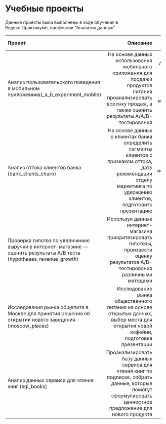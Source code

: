 # Учебные проекты
Данные проекты были выполнены в ходе обучения в Яндекс.Практикуме, профессии "Аналитик данных"

| Проект  | Описание | Навыки и инструменты  |
| :-------------------- | ---------------------: |:---------------------------:|
| Анализ пользовательского поведения в мобильном приложенииa(_a_b_experiment_mobile)| На основе данных использования мобильного приложения для продажи продуктов питания проанализировать воронку продаж, а также оценить результаты A/A/B-тестирования  | А/B тестирование, Python, Pandas, Matplotlib, событийная аналитика, продуктовые метрики, проверка статистических гипотез |
| Анализ оттока клиентов банка (bank_clients_churn)| На основе данных о клиентах банка определить сегменты клиентов с признаком оттока, дать рекомендации отделу маркетинга по удержанию клиентов, подготовить презентацию  |  Python, Pandas, Plotly, предобработка данных, исследовательский анализ данных, проверка статистических гипотез |
| Проверка гипотез по увеличению выручки в интернет-магазине — оценить результаты A/B теста (hypotheses_revenue_growth)| Используя данные интернет-магазина приоритезировать гипотезы, произвести оценку результатов A/B-тестирования различными методами  |  Python, Pandas, SciPy, A/B тестирование, проверка статистических гипотез, фреймворк ICE, RICE|
| Исследования рынка общепита в Москве для принятия решения об открытии нового заведения (moscow_places)| Исследование рынка общественного питания на основе открытых данных, выбор места для открытия новой кофейни, подготовка презентации  |  Python, Pandas, Seaborn, Plotly, визуализация данных|
| Анализ данных сервиса для чтения книг (sql_books)| Проанализировать базу данных сервиса для чтения книг по подписке, собрать данные, которые помогут сформулировать ценностное предложение для нового продукта  |  SQL|
